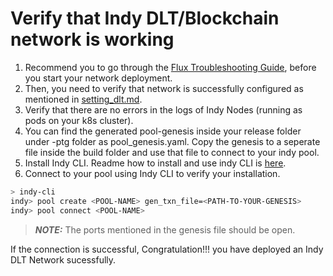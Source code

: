 # Verify that Indy DLT/Blockchain network is working
1. Recommend you to go through the [Flux Troubleshooting Guide](./flux_troubleshooting.md), before you start your network deployment.
2. Then, you need to verify that network is successfully configured as mentioned in [setting_dlt.md](./setting_dlt.md).
3. Verify that there are no errors in the logs of Indy Nodes (running as pods on your k8s cluster).
4. You can find the generated pool-genesis inside your release folder under <organization>-ptg folder as pool_genesis.yaml. Copy the genesis to a seperate file inside the build folder and use that file to connect to your indy pool.
5. Install Indy CLI. Readme how to install and use indy CLI is [here](https://github.com/hyperledger/indy-sdk/tree/master/cli).
6. Connect to your pool using Indy CLI to verify your installation.
```bash
> indy-cli
indy> pool create <POOL-NAME> gen_txn_file=<PATH-TO-YOUR-GENESIS>
indy> pool connect <POOL-NAME>
```

> **_NOTE:_** The ports mentioned in the genesis file should be open.

If the connection is successful, Congratulation!!! you have deployed an Indy DLT Network sucessfully.
